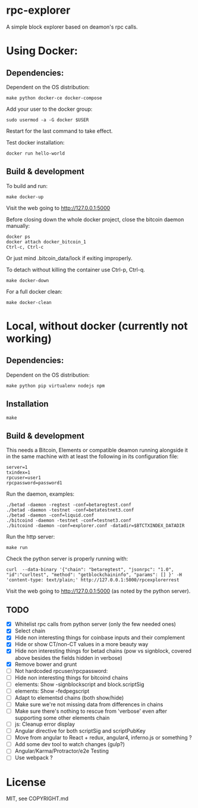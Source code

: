# rpc-explorer

A simple block explorer based on deamon's rpc calls.

# Using Docker:

## Dependencies:

Dependent on the OS distribution:

```
make python docker-ce docker-compose
```

Add your user to the docker group:

```
sudo usermod -a -G docker $USER
```

Restart for the last command to take effect.

Test docker installation:

```
docker run hello-world
```

## Build & development

To build and run:

```
make docker-up
```

Visit the web going to http://127.0.0.1:5000

Before closing down the whole docker project, close the bitcoin daemon manually:

```
docker ps
docker attach docker_bitcoin_1
Ctrl-c, Ctrl-c
```
Or just mind .bitcoin_data/lock if exiting improperly.

To detach without killing the container use Ctrl-p, Ctrl-q.

```
make docker-down
```

For a full docker clean:

```
make docker-clean
```

# Local, without docker (currently not working)

## Dependencies:

Dependent on the OS distribution:

```
make python pip virtualenv nodejs npm
```

## Installation

```
make
```

## Build & development

This needs a Bitcoin, Elements or compatible deamon running alongside
it in the same machine with at least the following in its
configuration file:

```
server=1
txindex=1
rpcuser=user1
rpcpassword=password1
```

Run the daemon, examples:
```
./betad -daemon -regtest -conf=betaregtest.conf
./betad -daemon -testnet -conf=betatestnet3.conf
./betad -daemon -conf=liquid.conf
./bitcoind -daemon -testnet -conf=testnet3.conf
./bitcoind -daemon -conf=explorer.conf -datadir=$BTCTXINDEX_DATADIR
```

Run the http server:

```
make run
```

Check the python server is properly running with:

```
curl  --data-binary '{"chain": "betaregtest", "jsonrpc": "1.0", "id":"curltest", "method": "getblockchaininfo", "params": [] }' -H 'content-type: text/plain;' http://127.0.0.1:5000/rpcexplorerrest
```

Visit the web going to http://127.0.0.1:5000 (as noted by the python server).


## TODO

- [x] Whitelist rpc calls from python server (only the few needed ones)
- [x] Select chain
- [x] Hide non interesting things for coinbase inputs and their complement
- [x] Hide or show CT/non-CT values in a more beauty way
- [x] Hide non interesting things for betad chains (pow vs signblock, covered above besides the fields hidden in verbose)
- [x] Remove bower and grunt
- [ ] Not hardcoded rpcuser/rpcpassword:
- [ ] Hide non interesting things for bitcoind chains
- [ ] elements: Show -signblockscript and block.scriptSig
- [ ] elements: Show -fedpegscript
- [ ] Adapt to elementsd chains (both show/hide)
- [ ] Make sure we're not missing data from differences in chains
- [ ] Make sure there's nothing to rescue from 'verbose' even after supporting some other elements chain
- [ ] js: Cleanup error display
- [ ] Angular directive for both scriptSig and scriptPubKey
- [ ] Move from angular to React + redux, angular4, inferno.js or something ?
- [ ] Add some dev tool to watch changes (gulp?)
- [ ] Angular/Karma/Protractor/e2e Testing
- [ ] Use webpack ?

# License

MIT, see COPYRIGHT.md
